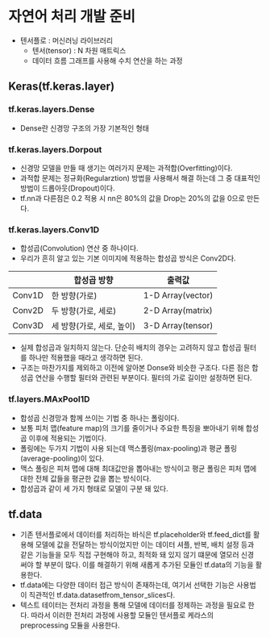 # 자연어 처리 개발 준비
- 텐서플로 : 머신러닝 라이브러리
    - 텐서(tensor) : N 차원 매트릭스
    - 데이터 흐름 그래프를 사용해 수치 연산을 하는 과정

## Keras(tf.keras.layer)

### tf.keras.layers.Dense
- Dense란 신경망 구조의 가장 기본적인 형태

### tf.keras.layers.Dorpout
- 신경망 모델을 만들 때 생기는 여러가지 문제는 과적합(Overfitting)이다.
- 과적합 문제는 정규화(Regularztion) 방법을 사용해서 해결 하는데 그 중 대표적인 방법이 드롭아웃(Dropout)이다.
- tf.nn과 다른점은 0.2 적용 시 nn은 80%의 값을 Drop는 20%의 값을 0으로 만든다.

### tf.keras.layers.Conv1D
- 합성곱(Convolution) 연산 중 하나이다.
- 우리가 흔히 알고 있는 기본 이미지에 적용하는 합성곱 방식은 Conv2D다.

||합성곱 방향|출력값|
|-------|--------|-----|
|Conv1D|한 방향(가로)|1-D Array(vector)|
|Conv2D|두 방향(가로, 세로)|2-D Array(matrix)|
|Conv3D|세 방향(가로, 세로, 높이)|3-D Array(tensor)|

- 실제 합성곱과 일치하지 않는다. 단순히 배치의 경우는 고려하지 않고 합성곱 필터를 하나만 적용했을 때라고 생각하면 된다.
- 구조는 마찬가지를 제외하고 이전에 알아본 Donse와 비슷한 구조다. 다른 점은 합성곱 연산을 수행할 필터와 관련된 부분이다. 필터의 가로 길이만 설정하면 된다.

### tf.layers.MAxPool1D
- 합성곱 신경망과 함께 쓰이는 기법 중 하나는 폴링이다.
- 보통 피처 맵(feature map)의 크기를 줄이거나 주요한 특징을 뽀아내기 위해 합성곱 이후에 적용되는 기법이다.
- 폴링에는 두가지 기법이 사용 되는데 맥스폴링(max-pooling)과 평균 폴링(average-pooling)이 있다.
- 맥스 풀링은 피처 맵에 대해 최대값만을 뽑아내는 방식이고 평균 폴링은 피처 맵에 대한 전체 값들을 평균한 값을 뽑는 방식이다.
- 합성곱과 같이 세 가지 형태로 모델이 구분 돼 있다.

## tf.data
- 기존 텐서플로에서 데이터를 처리하는 바식은 tf.placeholder와 tf.feed_dict를 활용해 모델에 값을 전달하는 방식이었지만 이는 데이터 셔플, 반복, 배치 설정 등과 같은 기능들을 모두 직접 구현해야 하고, 최적화 돼 있지 않기 떄문에 열모러 신경 써야 할 부분이 많다. 이를 해결하기 위해 새롭게 추가된 모듈인 tf.data의 기능을 활용한다.
- tf.data에는 다양한 데이터 접근 방식이 존재하는데, 여기서 선택한 기능은 사용법이 직관적인 tf.data.datasetfrom_tensor_slices다.
- 텍스트 테이터는 전처리 과정을 통해 모델에 데이터를 정제하는 과정을 필요로 한다. 따라서 이러한 전처리 과정에 사용할 모듈인 텐서플로 케라스의 preprocessing 모듈을 사용한다.
